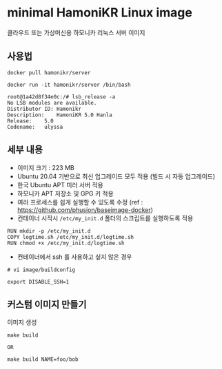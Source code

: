 # minimal HamoniKR Linux image
클라우드 또는 가상머신용 하모니카 리눅스 서버 이미지

## 사용법
```
docker pull hamonikr/server

docker run -it hamonikr/server /bin/bash

root@1a42d8f34e0c:/# lsb_release -a
No LSB modules are available.
Distributor ID:	Hamonikr
Description:	HamoniKR 5.0 Hanla
Release:	5.0
Codename:	ulyssa
```

## 세부 내용
* 이미지 크기 : 223 MB
* Ubuntu 20.04 기반으로 최신 업그레이드 모두 적용 (빌드 시 자동 업그레이드)
* 한국 Ubuntu APT 미러 서버 적용
* 하모니카 APT 저장소 및 GPG 키 적용
* 여러 프로세스를 쉽게 실행할 수 있도록 수정 (ref : https://github.com/phusion/baseimage-docker)
* 컨테이너 시작시 `/etc/my_init.d` 폴더의 스크립트를 실행하도록 적용

```
RUN mkdir -p /etc/my_init.d
COPY logtime.sh /etc/my_init.d/logtime.sh
RUN chmod +x /etc/my_init.d/logtime.sh
```

* 컨테이너에서 ssh 를 사용하고 싶지 않은 경우
```
# vi image/buildconfig

export DISABLE_SSH=1
```

## 커스텀 이미지 만들기
이미지 생성
```
make build 

OR

make build NAME=foo/bob
```

